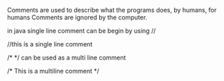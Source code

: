 Comments are used to describe what the programs does, by humans, for humans
Comments are ignored by the computer.

in java single line comment can be begin by using // 

//this is a single line comment

/* \*/ can be used as a multi line comment

/*
This is 
a
multiline
comment
*/